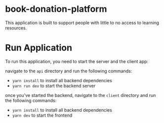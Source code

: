 # book-donation-platform

This application is built to support people with little to no access to learning resources. 

# Run Application
To run this application, you need to start the server and the client app:

navigate to the `api` directory and run the following commands:
- `yarn install` to install all backend dependencies
- `yarn run dev` to start the backend server

once you've started the backend, navigate to the `client` directory and run the following commands:
- `yarn install` to install all backend dependencies
- `yarn dev` to start the frontend

